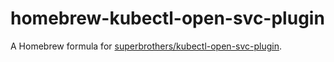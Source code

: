 # homebrew-kubectl-open-svc-plugin

A Homebrew formula for [superbrothers/kubectl-open-svc-plugin](https://github.com/superbrothers/kubectl-open-svc-plugin).
